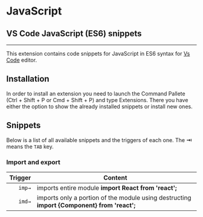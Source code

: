 # JavaScript
## VS Code JavaScript (ES6) snippets 
-------------------
This extension contains code snippets for JavaScript in ES6 syntax for [Vs Code][code] editor.

## Installation

In order to install an extension you need to launch the Command Pallete (Ctrl + Shift + P or Cmd + Shift + P) and type Extensions.
There you have either the option to show the already installed snippets or install new ones.

## Snippets

Below is a list of all available snippets and the triggers of each one. The **⇥** means the `TAB` key.

### Import and export
| Trigger  | Content |
| -------: | ------- |
| `imp→`   | imports entire module **import React from 'react';**|
| `imd→`   | imports only a portion of the module using destructing  **import {Component} from 'react';** |

[code]: https://code.visualstudio.com/
